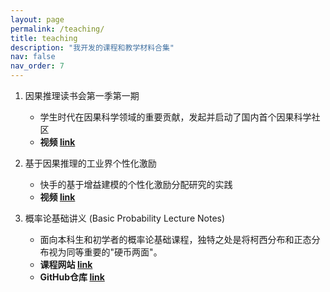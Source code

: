 ```yaml
---
layout: page
permalink: /teaching/
title: teaching
description: "我开发的课程和教学材料合集"
nav: false
nav_order: 7
---
```


1. 因果推理读书会第一季第一期

   - 学生时代在因果科学领域的重要贡献，发起并启动了国内首个因果科学社区
   - **视频 [link](https://pattern.swarma.org/study_group_issue/5)**

2. 基于因果推理的工业界个性化激励

   - 快手的基于增益建模的个性化激励分配研究的实践
   - **视频 [link](https://pattern.swarma.org/study_group_issue/212)**

3. 概率论基础讲义 (Basic Probability Lecture Notes)
   - 面向本科生和初学者的概率论基础课程，独特之处是将柯西分布和正态分布视为同等重要的"硬币两面"。
   - **课程网站 [link](https://1587causalai.github.io/BasicProbabilityLectureNotes/#/)**
   - **GitHub仓库 [link](https://github.com/1587causalai/BasicProbabilityLectureNotes)**
